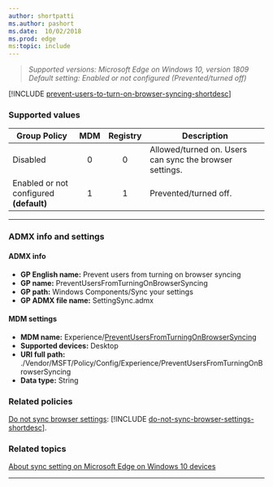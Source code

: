 ```yaml
---
author: shortpatti
ms.author: pashort
ms.date:  10/02/2018
ms.prod: edge
ms:topic: include
---
```


<!-- Prevent users from turning on browser syncing -->
>*Supported versions: Microsoft Edge on Windows 10, version 1809*<br>
>*Default setting:  Enabled or not configured (Prevented/turned off)*

[!INCLUDE [prevent-users-to-turn-on-browser-syncing-shortdesc](../shortdesc/prevent-users-to-turn-on-browser-syncing-shortdesc.md)]

### Supported values
|Group Policy  |MDM |Registry |Description |
|---|:---:|:---:|---|
|Disabled |0 |0 |Allowed/turned on. Users can sync the browser settings.  |
|Enabled or not configured<br>**(default)** |1 |1 |Prevented/turned off. |
---


### ADMX info and settings
#### ADMX info
- **GP English name:** Prevent users from turning on browser syncing
- **GP name:** PreventUsersFromTurningOnBrowserSyncing
- **GP path:** Windows Components/Sync your settings
- **GP ADMX file name:** SettingSync.admx

#### MDM settings
- **MDM name:** Experience/[PreventUsersFromTurningOnBrowserSyncing](https://docs.microsoft.com/en-us/windows/client-management/mdm/policy-csp-experience#experience-preventusersfromturningonbrowsersyncing)
- **Supported devices:** Desktop
- **URI full path:** ./Vendor/MSFT/Policy/Config/Experience/PreventUsersFromTurningOnBrowserSyncing
- **Data type:** String


### Related policies
[Do not sync browser settings](../available-policies.md#do-not-sync-browser-settings): [!INCLUDE [do-not-sync-browser-settings-shortdesc](../shortdesc/do-not-sync-browser-settings-shortdesc.md)].

### Related topics
[About sync setting on Microsoft Edge on Windows 10 devices](https://windows.microsoft.com/windows-10/about-sync-settings-on-windows-10-devices)


<hr>